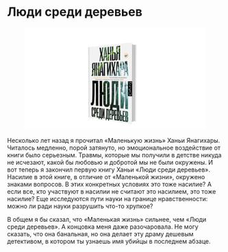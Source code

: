 # Люди среди деревьев

<figure><img src="../.gitbook/assets/anons.webp" alt=""><figcaption></figcaption></figure>

Несколько лет назад я прочитал «Маленькую жизнь» Ханьи Янагихары. Читалось медленно, порой затянуто, но эмоциональное воздействие от книги было серьезным. Травмы, которые мы получили в детстве никуда не исчезают, какой бы любовью и добротой мы не были окружены. И вот теперь я закончил первую книгу Ханьи «Люди среди деревьев». Насилие в этой книге, в отличие от «Маленькой жизни», окружено знаками вопросов. В этих конкретных условиях это тоже насилие? А если все, кто участвуют в насилии не считают это насилием, это тоже насилие? Еще исследуются пути науки на границе нравственности: можно ли ради науки разрушить что-то хрупкое?

В общем я бы сказал, что «Маленькая жизнь» сильнее, чем «Люди среди деревьев». А концовка меня даже разочаровала. Не могу сказать, что она банальная, но она делает эту драму дешевым детективом, в котором ты узнаешь имя убийцы в последнем абзаце.
